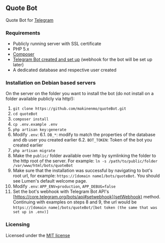 ## Quote Bot
Quote Bot for [Telegram](https://telegram.org)
### Requirements
* Publicly running server with SSL certificate
* PHP 5.x
* [Composer](https://getcomposer.org)
* [Telegram Bot created and set up](https://core.telegram.org/bots) (webhook for the bot will be set up later)
* A dedicated database and respective user created
### Installation on Debian based servers
On the server on the folder you want to install the bot (do not install on a folder available publicly via http!):
1. `git clone https://github.com/makinenmo/quoteBot.git`
2. `cd quoteBot`
3. `composer install`
4. `cp .env.example .env`
5. `php artisan key:generate`
6. Modify `.env`:
6.1. `DB_*`: modify to match the properties of the database and db user you created earlier
6.2. `BOT_TOKEN`: Token of the bot you created earlier
7. `php artisan migrate`
8. Make the `public/` folder available over http by symlinking the folder to the http root of the server. For example: `ln -s /path/to/public/folder /var/www/html/bots/quoteBot`
9. Make sure that the installation was successful by navigating to bot's root url, for example: `https://[domain name]/bots/quoteBot`. You should see Lumen's default welcome page.
10. Modify `.env`: `APP_ENV=production`, `APP_DEBUG=false` 
11. Set the bot's webhook with Telegram Bot API's [https://core.telegram.org/bots/api#setwebhook](setWebhook) method. Continuing with examples on steps 8 and 9, the url would be `https://[domain name]/bots/quoteBot/[bot token (the same that was set up in .env)]`
### Licensing
Licensed under the [MIT license](http://opensource.org/licenses/MIT)
